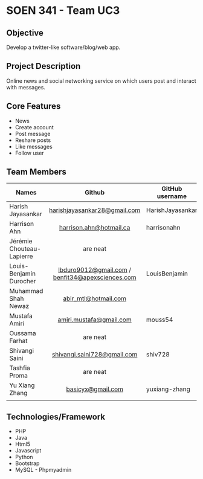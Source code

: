 

# SOEN 341 - Team UC3

## Objective

Develop a twitter-like software/blog/web app.

## Project Description

Online news and social networking service on which users post and interact with messages.

## Core Features

* News
* Create account
* Post message
* Reshare posts
* Like messages
* Follow user

## Team Members

| Names                     | Github                                           | GitHub username |
| -------------             | :-------------:                                  | --------        |
| Harish Jayasankar         | harishjayasankar28@gmail.com                     | HarishJayasankar|
| Harrison Ahn              | harrison.ahn@hotmail.ca                          | harrisonahn     |
| Jérémie Chouteau-Lapierre | are neat                                         |                 |
| Louis-Benjamin Durocher   | lbduro9012@gmail.com / benfit34@apexsciences.com | LouisBenjamin   |
| Muhammad Shah Newaz       | abir_mtl@hotmail.com                             |                 |
| Mustafa Amiri             | amiri.mustafa@gmail.com                          |   mouss54       |
| Oussama Farhat            | are neat                                         |                 |
| Shivangi Saini            | shivangi.saini728@gmail.com                       | shiv728         |
| Tashfia Proma             | are neat                                         |                 |
| Yu Xiang Zhang            | basicyx@gmail.com                                | yuxiang-zhang   |
|                           |                                                  |                 |


## Technologies/Framework

* PHP
* Java
* Html5
* Javascript
* Python
* Bootstrap
* MySQL - Phpmyadmin
